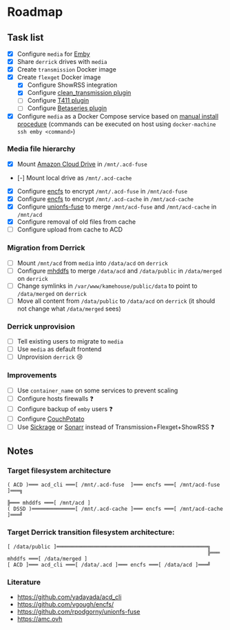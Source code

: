 # Roadmap

## Task list

* [x] Configure `media` for [Emby](https://emby.media/)
* [x] Share `derrick` drives with `media`
* [x] Create `transmission` Docker image
* [x] Create `flexget` Docker image
  * [x] Configure ShowRSS integration
  * [x] Configure [clean_transmission plugin](http://www.flexget.com/Plugins/clean_transmission)
  * [ ] Configure [T411 plugin](http://www.flexget.com/Plugins/t411)
  * [ ] Configure [Betaseries plugin](http://www.flexget.com/Plugins/betaseries_list)
* [x] Configure `media` as a Docker Compose service based on [manual install procedure](https://gist.github.com/michaelbaudino/2b33ddaa061fb8fc6deb) (commands can be executed on host using `docker-machine ssh emby <command>`)

### Media file hierarchy

* [x] Mount [Amazon Cloud Drive](https://github.com/yadayada/acd_cli) in `/mnt/.acd-fuse`
* [-] Mount local drive as `/mnt/.acd-cache`
* [x] Configure [encfs](https://github.com/vgough/encfs) to encrypt `/mnt/.acd-fuse` in `/mnt/acd-fuse`
* [x] Configure [encfs](https://github.com/vgough/encfs) to encrypt `/mnt/.acd-cache` in `/mnt/acd-cache`
* [x] Configure [unionfs-fuse](https://github.com/rpodgorny/unionfs-fuse) to merge `/mnt/acd-fuse` and `/mnt/acd-cache` in `/mnt/acd`
* [x] Configure removal of old files from cache
* [ ] Configure upload from cache to ACD

### Migration from Derrick

* [ ] Mount `/mnt/acd` from `media` into `/data/acd` on `derrick`
* [ ] Configure [mhddfs](http://svn.uvw.ru/mhddfs/trunk/README) to merge `/data/acd` and `/data/public` in `/data/merged` on `derrick`
* [ ] Change symlinks in `/var/www/kamehouse/public/data` to point to `/data/merged` on `derrick`
* [ ] Move all content from `/data/public` to `/data/acd` on `derrick` (it should not change what `/data/merged` sees)

### Derrick unprovision

* [ ] Tell existing users to migrate to `media`
* [ ] Use `media` as default frontend
* [ ] Unprovision `derrick` :cry:

### Improvements

* [ ] Use `container_name` on some services to prevent scaling
* [ ] Configure hosts firewalls :question:
* [ ] Configure backup of `emby` users :question:
* [ ] Configure [CouchPotato](https://couchpota.to)
* [ ] Use [Sickrage](https://sickrage.github.io) or [Sonarr](https://github.com/Sonarr/Sonarr) instead of Transmission+Flexget+ShowRSS :question:

## Notes

### Target filesystem architecture

```
( ACD )═══ acd_cli ═══[ /mnt/.acd-fuse  ]═══ encfs ═══[ /mnt/acd-fuse  ]═══╗
                                                                           ╠═══ mhddfs ═══[ /mnt/acd ]
( DSSD )══════════════[ /mnt/.acd-cache ]═══ encfs ═══[ /mnt/acd-cache ]═══╝
```

### Target Derrick transition filesystem architecture:

```
[ /data/public ]═════════════════════════════════════════════════╗
                                                                 ╠═══ mhddfs ═══[ /data/merged ]
[ ACD ]═══ acd_cli ═══[ /data/.acd ]═══ encfs ═══[ /data/acd ]═══╝
```

### Literature

* https://github.com/yadayada/acd_cli
* https://github.com/vgough/encfs/
* https://github.com/rpodgorny/unionfs-fuse
* https://amc.ovh
